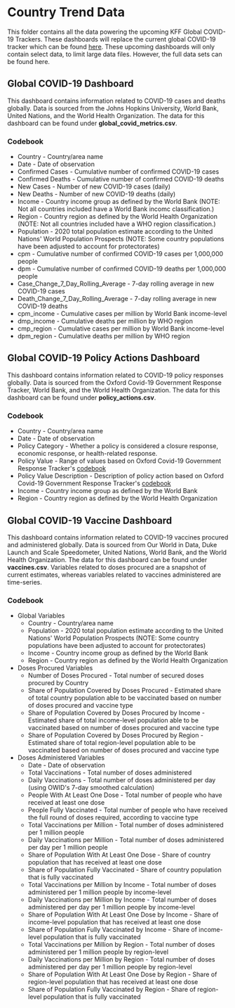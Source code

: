 # Country Trend Data
This folder contains all the data powering the upcoming KFF Global COVID-19 Trackers. These dashboards will replace the current global COVID-19 tracker which can be found [here](https://www.kff.org/coronavirus-covid-19/fact-sheet/coronavirus-tracker/). These upcoming dashboards will only contain select data, to limit large data files. However, the full data sets can be found here. 

## Global COVID-19 Dashboard
This dashboard contains information related to COVID-19 cases and deaths globally. Data is sourced from the Johns Hopkins University, World Bank, United Nations, and the World Health Organization. The data for this dashboard can be found under **global_covid_metrics.csv**. 

### Codebook

- Country - Country/area name
- Date - Date of observation
- Confirmed Cases - Cumulative number of confirmed COVID-19 cases
- Confirmed Deaths - Cumulative number of confirmed COVID-19 deaths
- New Cases - Number of new COVID-19 cases (daily)
- New Deaths - Number of new COVID-19 deaths (daily)
- Income - Country income group as defined by the World Bank (NOTE: Not all countries included have a World Bank incomc classification.)
- Region - Country region as defined by the World Health Organization (NOTE: Not all countries included have a WHO region classification.)
- Population - 2020 total population estimate according to the United Nations' World Population Prospects (NOTE: Some country populations have been adjusted to account for protectorates)
- cpm - Cumulative number of confirmed COVID-19 cases per 1,000,000 people
- dpm - Cumulative number of confirmed COVID-19 deaths per 1,000,000 people
- Case_Change_7_Day_Rolling_Average - 7-day rolling average in new COVID-19 cases
- Death_Change_7_Day_Rolling_Average - 7-day rolling average in new COVID-19 deaths
- cpm_income - Cumulative cases per million by World Bank income-level
- dmp_income - Cumulative deaths per million by WHO region
- cmp_region - Cumulative cases per million by World Bank income-level
- dpm_region - Cumulative deaths per million by WHO region

## Global COVID-19 Policy Actions Dashboard
This dashboard contains information related to COVID-19 policy responses globally. Data is sourced from the Oxford Covid-19 Government Response Tracker, World Bank, and the World Health Organization. The data for this dashboard can be found under **policy_actions.csv**. 

### Codebook

- Country - Country/area name
- Date - Date of observation
- Policy Category - Whether a policy is considered a closure response, economic response, or health-related response.
- Policy Value - Range of values based on Oxford Covid-19 Government Response Tracker's [codebook](https://github.com/OxCGRT/covid-policy-tracker/blob/master/documentation/codebook.md)
- Policy Value Description - Description of policy action based on Oxford Covid-19 Government Response Tracker's [codebook](https://github.com/OxCGRT/covid-policy-tracker/blob/master/documentation/codebook.md)
- Income - Country income group as defined by the World Bank
- Region - Country region as defined by the World Health Organization

## Global COVID-19 Vaccine Dashboard
This dashboard contains information related to COVID-19 vaccines procured and administered globally. Data is sourced from Our World in Data, Duke Launch and Scale Speedometer, United Nations, World Bank, and the World Health Organization. The data for this dashboard can be found under **vaccines.csv**. Variables related to doses procured are a snapshot of current estimates, whereas variables related to vaccines administered are time-series.

### Codebook

- Global Variables
  - Country - Country/area name
  - Population - 2020 total population estimate according to the United Nations' World Population Prospects (NOTE: Some country populations have been adjusted to account for protectorates)
  - Income - Country income group as defined by the World Bank
  - Region - Country region as defined by the World Health Organization
- Doses Procured Variables
  - Number of Doses Procured - Total number of secured doses procured by Country
  - Share of Population Covered by Doses Procured - Estimated share of total country population able to be vaccinated based on number of doses procured and vaccine type
  - Share of Population Covered by Doses Procured by Income - Estimated share of total income-level population able to be vaccinated based on number of doses procured and vaccine type
  - Share of Population Covered by Doses Procured by Region - Estimated share of total region-level population able to be vaccinated based on number of doses procured and vaccine type
- Doses Administered Variables
  - Date - Date of observation
  - Total Vaccinations - Total number of doses administered
  - Daily Vaccinations - Total number of doses administered per day (using OWID's 7-day smoothed calculation)
  - People With At Least One Dose - Total number of people who have received at least one dose
  - People Fully Vaccinated - Total number of people who have received the full round of doses required, according to vaccine type
  - Total Vaccinations per Million - Total number of doses administered per 1 million people
  - Daily Vaccinations per Million - Total number of doses administered per day per 1 million people
  - Share of Population With At Least One Dose - Share of country population that has received at least one dose
  - Share of Population Fully Vaccinated - Share of country population that is fully vaccinated
  - Total Vaccinations per Million by Income - Total number of doses administered per 1 million people by income-level
  - Daily Vaccinations per Million by Income - Total number of doses administered per day per 1 million people by income-level
  - Share of Population With At Least One Dose by Income - Share of income-level population that has received at least one dose
  - Share of Population Fully Vaccinated by Income - Share of income-level population that is fully vaccinated
  - Total Vaccinations per Million by Region - Total number of doses administered per 1 million people by region-level
  - Daily Vaccinations per Million by Region - Total number of doses administered per day per 1 million people by region-level
  - Share of Population With At Least One Dose by Region - Share of region-level population that has received at least one dose
  - Share of Population Fully Vaccinated by Region - Share of region-level population that is fully vaccinated
